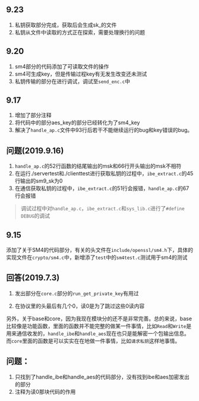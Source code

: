 ## 9.23
1. 私钥获取部分完成，获取后会生成sk_的文件
2. 私钥从文件中读取的方式正在探索，需要处理换行的问题

## 9.20
1. sm4部分的代码添加了可读取文件的操作
2. sm4可生成key，但是传输过程key有无发生改变还未测试
3. 私钥传输的部分在进行调试，调试至`send_enc.c`中

## 9.17
1. 增加了部分注释
2. 将代码中的部分aes_key的部分已经转化为了sm4_key
3. 解决了`handle_ap.c`文件中93行后若干不能继续运行的bug和key错误的bug。

## 问题(2019.9.16)
1. `handle_ap.c`的52行函数的结尾输出的msk和66行开头输出的msk不相符
2. 在运行./servertest和./clienttest进行获取私钥的过程中，`ibe_extract.c`的45行输出的sm9_sk为0
3. 在通信获取私钥的过程中，`ibe_extract.c`的51行会报错，`handle_ap.c`的67行会报错
> 调试过程中对`handle_ap.c`，`ibe_extract.c`和`sys_lib.c`进行了`#define DEBUG`的调试

## 9.15
添加了关于SM4的代码部分，有关的头文件在`include/openssl/sm4.h`下，具体的实现文件在`crypto/sm4.c`中，新增添了`test`中的`sm4test.c`测试用于sm4的测试

## 回答(2019.7.3)

1. 发出部分在`core.c`部分的`run_get_private_key`有用过 

2. 在协议里的头最后有几个0，读0是为了跳过这些0读内容 

另外，关于base和core，因为我现在模块分的还不是非常完善。总的来说，base比较像是功能函数，里面的函数并不能完整的做某一件事情，比如`Read`和`Write`是用来通信收发的，`handle_ibe`和`handle_aes`现在也只是能解密一个包输出信息。而`core`里面的函数是可以实实在在地做一件事情，比如`请求私钥`这样地事情。

## 问题：
1. 只找到了handle_ibe和handle_aes的代码部分，没有找到ibe和aes加密发出的部分
2. 注释为读0那块代码的作用
    
